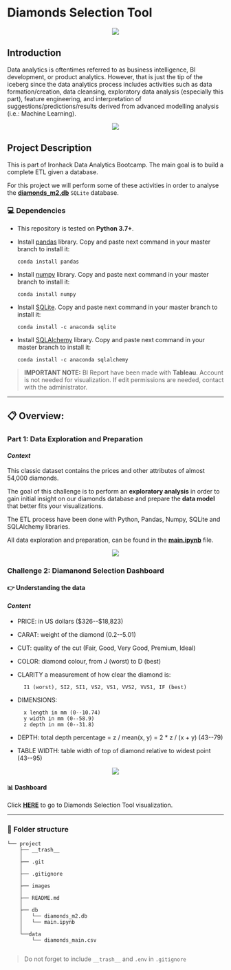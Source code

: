 # __Diamonds Selection Tool__

<p align="center"><img src="https://c.tenor.com/Ay4jVLEIo2oAAAAC/diamonds-sparkle.gif"></p>



## **Introduction**

Data analytics is oftentimes referred to as business intelligence, BI development, or product analytics. However, that is just the tip of the iceberg since the data analytics process includes activities such as data formation/creation, data cleansing, exploratory data analysis (especially this part), feature engineering, and interpretation of suggestions/predictions/results derived from advanced modelling analysis (i.e.: Machine Learning).


<p align="center"><img src="https://www.era-environmental.com/hs-fs/hubfs/ETL-era-environmetal-management.png?width=566&name=ETL-era-environmetal-management.png"></p>



## **Project Description**
This is part of Ironhack Data Analytics Bootcamp. The main goal is to build a complete ETL given a database.

For this project we will perform some of these activities in order to analyse the [__diamonds_m2.db__](https://github.com/ivanrepi/data_visualization_project_m2/blob/master/db/diamonds_m2.db) `SQLite` database.


### :computer: **Dependencies**

- This repository is tested on **Python 3.7+**.

- Install [pandas](https://pandas.pydata.org/docs/user_guide/index.html) library. Copy and paste next command in your master branch to install it:
    ```
    conda install pandas
    ```
- Install [numpy](https://numpy.org/doc/stable/) library. Copy and paste next command in your master branch to install it:
    ```
    conda install numpy
    ```
- Install [SQLite](https://www.sqlite.org/index.html). Copy and paste next command in your master branch to install it:
    ```
    conda install -c anaconda sqlite
    ```
- Install [SQLAlchemy](https://www.sqlalchemy.org/library.html) library. Copy and paste next command in your master branch to install it:
    ```
    conda install -c anaconda sqlalchemy
    ```

> __IMPORTANT NOTE:__ BI Report have been made with __Tableau__. Account is not needed for visualization. If edit permissions are needed, contact with the administrator.


---

## :clipboard: **Overview:**


### **Part 1: Data Exploration and Preparation**

#### _Context_
This classic dataset contains the prices and other attributes of almost 54,000 diamonds. 

The goal of this challenge is to perform an __exploratory analysis__ in order to gain initial insight on our diamonds database and prepare the __data model__ that better fits your visualizations. 

The ETL process have been done with Python, Pandas, Numpy, SQLite and SQLAlchemy libraries.

All data exploration and preparation, can be found in the [__main.ipynb__](https://github.com/ivanrepi/data_visualization_project_m2/blob/master/db/main.ipynb) file.

<p align="center"><img src="https://www.datasciencecentral.com/wp-content/uploads/2021/10/2808308206.jpeg"></p>





### **Challenge 2: Diamanond Selection Dashboard**

#### :point_right: **Understanding the data**


#### _Content_
- PRICE: in US dollars (\$326--\$18,823)

- CARAT: weight of the diamond (0.2--5.01)

- CUT: quality of the cut (Fair, Good, Very Good, Premium, Ideal)

- COLOR: diamond colour, from J (worst) to D (best)

- CLARITY a measurement of how clear the diamond is:

        I1 (worst), SI2, SI1, VS2, VS1, VVS2, VVS1, IF (best)

- DIMENSIONS: 

        x length in mm (0--10.74)
        y width in mm (0--58.9)
        z depth in mm (0--31.8)

- DEPTH: total depth percentage = z / mean(x, y) = 2 * z / (x + y) (43--79)

- TABLE WIDTH: table width of top of diamond relative to widest point (43--95)

<p align="center"><img src="https://media1.giphy.com/media/G1ifnX4d5tYFACktp9/giphy.gif?cid=ecf05e47q64hy96srwoigwl4heg1mht7nlfzast7g861hauq&rid=giphy.gif&ct=g"></p>



#### :bar_chart: **Dashboard**


Click [__HERE__](https://public.tableau.com/app/profile/ivan.repilado/viz/diamonds_selection/Diamondsselection?publish=yes) to go to Diamonds Selection Tool visualization.


---


### :file_folder: **Folder structure**

```
└── project
    ├── __trash__
    │ 
    ├── .git
    │ 
    ├── .gitignore
    │ 
    ├── images
    │ 
    ├── README.md
    │ 
    ├── db
    │   └── diamonds_m2.db
    │   └── main.ipynb
    │ 
    └──data
        └── diamonds_main.csv


```

> Do not forget to include `__trash__` and `.env` in `.gitignore` 

&nbsp;
---


